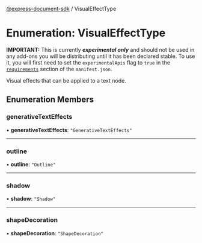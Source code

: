 [@express-document-sdk](../overview.md) / VisualEffectType

# Enumeration: VisualEffectType

<InlineAlert slots="text" variant="warning"/>

**IMPORTANT:** This is currently ***experimental only*** and should not be used in any add-ons you will be distributing until it has been declared stable. To use it, you will first need to set the `experimentalApis` flag to `true` in the [`requirements`](../../../manifest/index.md#requirements) section of the `manifest.json`.

Visual effects that can be applied to a text node.

## Enumeration Members

### generativeTextEffects

• **generativeTextEffects**: `"GenerativeTextEffects"`

---

### outline

• **outline**: `"Outline"`

---

### shadow

• **shadow**: `"Shadow"`

---

### shapeDecoration

• **shapeDecoration**: `"ShapeDecoration"`
